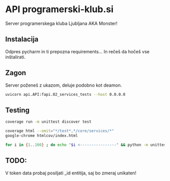 # API programerski-klub.si

Server programerskega kluba Ljubljana AKA Monster!

## Instalacija

Odpres pycharm in ti prepozna requirements...
In rečeš da hočeš vse inštalirati.

## Zagon

Server poženeš z ukazom, deluje podobno kot deamon.

```bash
uvicorn api.API:fapi.02_services_tests --host 0.0.0.0
```

## Testing

```bash
coverage run -m unittest discover test
```

```bash
coverage html --omit="*/test*,*/core/services/*"
google-chrome htmlcov/index.html
```

```bash
for i in {1..100} ; do echo "$i <----------------" && python -m unittest test.02_services_tests.test_payment_service; done
```

## TODO:
V token data probaj posiljati _id entitija, saj bo zmeraj unikaten!


```
